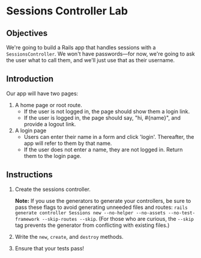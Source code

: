 # Sessions Controller Lab
 
## Objectives

We're going to build a Rails app that handles sessions with a
`SessionsController`. We won't have passwords—for now, we're going to ask the
user what to call them, and we'll just use that as their username.

## Introduction

Our app will have two pages:

1. A home page or root route.
   * If the user is not logged in, the page should show them a login link.
   * If the user is logged in, the page should say, "hi, #{name}", and provide a
   logout link.
2. A login page
   * Users can enter their name in a form and click 'login'. Thereafter, the app will
   refer to them by that name.
   * If the user does not enter a name, they are not logged in. Return them to the
   login page.

## Instructions

1. Create the sessions controller.

   **Note:** If you use the generators to generate your controllers, be sure to pass these
   flags to avoid generating unneeded files and routes: `rails generate controller Sessions new --no-helper --no-assets --no-test-framework --skip-routes --skip`. (For those who are curious, the `--skip` tag prevents the generator from conflicting with existing files.)

2. Write the `new`, `create`, and `destroy` methods.

3. Ensure that your tests pass!
